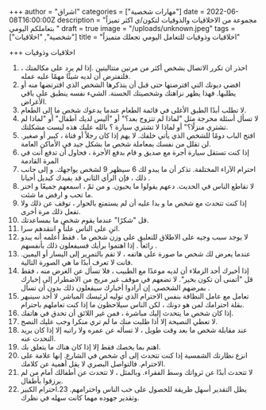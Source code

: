 +++
author = "اشراق"
categories = ["مهارات شخصية"]
date = 2022-06-08T16:00:00Z
description = "مجموعة من الاخلاقيات والذوقيات لتكون/ي اكثر تميزاً بتعاملكم اليومي "
draft = true
image = "/uploads/unknown.jpeg"
tags = ["شخصية", "اخلاقيات"]
title = "اخلاقيات وذوقيات للتعامل اليومي تجعلك متميزاً"

+++
اخلاقيات وذوقيات

 1. احذر ان تكرر الاتصال بشخص أكثر من مرتين متتاليتين .إذا لم يرد على مكالمتك ، فلتفترض أن لديه شيئًا مهمًا عليه عمله.
 2. اقضي ديونك التي اقترضتها حتى قبل أن يتذكرها الشخص الذي اقترتضها منه أو يطلبها. فهذا يظهر نزاهتك وشخصيتك الحسنة. الشيء نفسه ينطبق على باقي الأغراض.
 3. لا تطلب أبدًا الطبق الأغلى في قائمة الطعام عندما يدعوك شخص ما إلى الطعام.
 4. لا تسأل أسئلة محرجة مثل "لماذا لم تتزوج بعد؟" أو "أليس لديك أطفال" أو "لماذا لم تشتري منزلًا؟" أو لماذا لا تشتري سيارة ؟ بالله عليك هذه ليست مشكلتك.
 5. افتح الباب دومًا للشخص الذي يأتي خلفك. لا يهم إذا كان رجلاً أو فتاة ، كبير أو صغير. لن تقلل من نفسك بمعاملة شخص ما بشكل جيد في الأماكن العامة.
 6. إذا كنت تستقل سيارة أجرة مع صديق و قام بدفع الأجرة ، فحاول أن تدفع أنت في المرة القادمة
 7. احترام الآراء المختلفة. تذكر أن ما يبدو لك 6 سيظهر 9 لشخص يواجهك. و إلى جانب ذلك ، فإن الرأي الثاني قد يفيدك كبديل أحيانا .
 8. لا تقاطع الناس في الحديث. دعهم يقولوا ما يحبون. و من ثمّ ، اسمعهم جميعًا و اختر ما تحب و ارفض ما شئت.
 9. إذا كنت تتحدث مع شخص ما و بدا عليه أن لم يستمتع بالحوار ، توقف عن ذلك ولا تفعل ذلك مرة أخرى.
10. قل "شكرًا" عندما يقوم شخص ما بمساعدتك.
11. اثنِ على الناس علناً و انتقدهم سرا.
12. لا يوجد سبب وجيه على الاطلاق للتعليق على وزن شخص ما . فقط أعلمه أنه يبدو رائعاً . إذا اهتموا برأيك فسيفعلون ذلك بأنفسهم .
13. عندما يعرض لك شخص ما صورة على هاتفه ، لا تقم بالتمرير إلى اليسار أو اليمين. فانت لا تعرف أبدًا ما هي الصورة التالية.
14. إذا أخبرك أحد الزملاء أن لديه موعدًا مع الطبيب ، فلا تسأل عن الغرض منه ، فقط قل "أتمنى أن تكون بخير". لا تضعهم في موقف غير مريح من الاضطرار إلى إخبارك بمرضهم الشخصي. إن أرادوا أخبارك سيفعلون ذلك بدون أن تسأل .
15. تعامل مع عامل النظافة بنفس الاحترام الذي توليه لرئيسك المباشر. لا أحد سينبهر بقلة احترامك لمن هو دونك ، لكن الناس سيلاحظون ما إذا كنت تعاملهم باحترام.
16. إذا كان شخص ما يتحدث إليك مباشرة ، فمن غير اللائق أن تحدق في هاتفك.
17. لا تعطي النصيحة إلا أذا طلبت منك ما لم تري منكرا وجب عليك النصح.
18. عند مقابلة شخص ما بعد وقت طويل ، لا تسأله عن عمره ولا راتبه إلا إذا كان يريد التحدث عنه.
19. اهتم بما يخصك فقط إلا إذا كان هناك ما يتعلق بك.
20. انزع نظارتك الشمسية إذا كنت تتحدث إلى أي شخص في الشارع. إنها علامة على الاحترام. فالتواصل البصري لا يقل أهمية عن كلامك.
21. لا تتحدث أبدًا عن ثرواتك وسط الفقراء. وبالمثل ، لا تتحدث عن أطفالك أمام من لم يرزقوا بأطفال.
22. يظل التقدير أسهل طريقة للحصول على حب الناس واحترامهم. 23.احترام الكبير وتقدير جهوده مهما كانت سهله في نظرك.